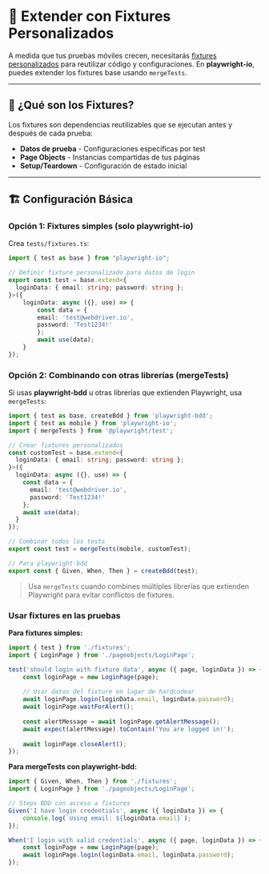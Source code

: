 # 🔧 Extender con Fixtures Personalizados

A medida que tus pruebas móviles crecen, necesitarás [fixtures personalizados](https://playwright.dev/docs/test-fixtures) para reutilizar código y configuraciones. En **playwright-io**, puedes extender los fixtures base usando `mergeTests`.

---

## 🎯 ¿Qué son los Fixtures?

Los fixtures son dependencias reutilizables que se ejecutan antes y después de cada prueba:

- **Datos de prueba** - Configuraciones específicas por test  
- **Page Objects** - Instancias compartidas de tus páginas
- **Setup/Teardown** - Configuración de estado inicial

---

## 🏗️ Configuración Básica

### Opción 1: Fixtures simples (solo playwright-io)

Crea `tests/fixtures.ts`:

```typescript
import { test as base } from "playwright-io";

// Definir fixture personalizado para datos de login
export const test = base.extend<{
  loginData: { email: string; password: string };
}>({
    loginData: async ({}, use) => {
        const data = {
        email: 'test@webdriver.io',
        password: 'Test1234!'
        };
        await use(data);
    }
});
```

### Opción 2: Combinando con otras librerías (mergeTests)

Si usas **playwright-bdd** u otras librerías que extienden Playwright, usa `mergeTests`:

```typescript
import { test as base, createBdd } from 'playwright-bdd';
import { test as mobile } from 'playwright-io';
import { mergeTests } from '@playwright/test';

// Crear fixtures personalizados
const customTest = base.extend<{
  loginData: { email: string; password: string };
}>({
  loginData: async ({}, use) => {
    const data = {
      email: 'test@webdriver.io',
      password: 'Test1234!'
    };
    await use(data);
  }
});

// Combinar todos los tests
export const test = mergeTests(mobile, customTest);

// Para playwright-bdd
export const { Given, When, Then } = createBdd(test);
```

> Usa `mergeTests` cuando combines múltiples librerías que extienden Playwright para evitar conflictos de fixtures.

### Usar fixtures en las pruebas

**Para fixtures simples:**
```typescript
import { test } from './fixtures';
import { LoginPage } from './pageobjects/LoginPage';

test('should login with fixture data', async ({ page, loginData }) => {
    const loginPage = new LoginPage(page);
    
    // Usar datos del fixture en lugar de hardcodear
    await loginPage.login(loginData.email, loginData.password);
    await loginPage.waitForAlert();
    
    const alertMessage = await loginPage.getAlertMessage();
    await expect(alertMessage).toContain('You are logged in!');
    
    await loginPage.closeAlert();
});
```

**Para mergeTests con playwright-bdd:**
```typescript
import { Given, When, Then } from './fixtures';
import { LoginPage } from './pageobjects/LoginPage';

// Steps BDD con acceso a fixtures
Given('I have login credentials', async ({ loginData }) => {
    console.log(`Using email: ${loginData.email}`);
});

When('I login with valid credentials', async ({ page, loginData }) => {
    const loginPage = new LoginPage(page);
    await loginPage.login(loginData.email, loginData.password);
});
```

